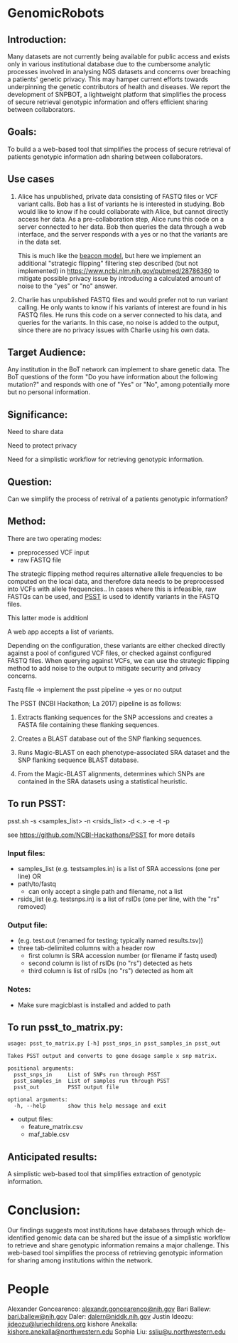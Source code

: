 # GenomicRobots
## Introduction:

Many datasets are not currently being available for public access and exists only in various institutional database due to the cumbersome analytic processes involved in analysing NGS datasets and concerns over breaching a patients' genetic privacy. This may hamper current efforts towards underpinning the genetic contributors of health and diseases. We report the development of SNPBOT, a lightweight platform that simplifies the process of secure retrieval genotypic information and offers efficient sharing between collaborators.

## Goals:

To build a a web-based tool that simplifies the process of secure retrieval of patients genotypic information adn sharing between collaborators.

## Use cases

1. Alice has unpublished, private data consisting of FASTQ files or VCF variant
   calls. Bob has a list of variants he is interested in studying. Bob would
   like to know if he could collaborate with Alice, but cannot directly access
   her data. As a pre-collaboration step, Alice runs this code on a server
   connected to her data. Bob then queries the data through a web interface,
   and the server responds with a yes or no that the variants are in the data
   set.

   This is much like the [beacon model](https://beacon-network.org), but here
   we implement an additional "strategic flipping" filtering step described
   (but not implemented) in https://www.ncbi.nlm.nih.gov/pubmed/28786360 to
   mitigate possible privacy issue by introducing a calculated amount of noise
   to the "yes" or "no" answer.

2. Charlie has unpublished FASTQ files and would prefer not to run variant
   calling. He only wants to know if his variants of interest are found in his
   FASTQ files. He runs this code on a server connected to his data, and
   queries for the variants. In this case, no noise is added to the output,
   since there are no privacy issues with Charlie using his own data.


## Target Audience:

Any institution in the BoT network can implement to share genetic data. The BoT questions of the form "Do you have information about the following mutation?" and responds with one of "Yes" or "No", among potentially more but no personal information.

## Significance:

Need to share data

Need to protect privacy

Need for a simplistic workflow for retrieving genotypic information.

## Question:

Can we simplify the process of retrival of a patients genotypic information?

## Method:

There are two operating modes:

- preprocessed VCF input
- raw FASTQ file

The strategic flipping method requires alternative allele frequencies to be
computed on the local data, and therefore data needs to be preprocessed into
VCFs with allele frequencies.. In cases where this is infeasible, raw FASTQs
can be used, and [PSST](https://github.com/NCBI-Hackathons/PSST) is used to
identify variants in the FASTQ files.

This latter mode is additionl

A web app accepts a list of variants.

Depending on the configuration, these variants are either checked directly
against a pool of configured VCF files, or checked against configured FASTQ
files. When querying against VCFs, we can use the strategic flipping method to
add noise to the output to mitigate security and privacy concerns.



Fastq file -> implement the psst pipeline -> yes or no output

The PSST (NCBI Hackathon; La 2017) pipeline is as follows:

1. Extracts flanking sequences for the SNP accessions and creates a FASTA file containing these flanking sequences.

2. Creates a BLAST database out of the SNP flanking sequences.

3. Runs Magic-BLAST on each phenotype-associated SRA dataset and the SNP flanking sequence BLAST database.

4. From the Magic-BLAST alignments, determines which SNPs are contained in the SRA datasets using a statistical heuristic.


## To run PSST:

psst.sh -s <samples_list> -n <rsids_list> -d <.> -e <email> -t <n> -p <n>

see https://github.com/NCBI-Hackathons/PSST for more details

### Input files:
- samples_list (e.g. testsamples.in) is a list of SRA accessions (one per line)
  OR
- path/to/fastq
  - can only accept a single path and filename, not a list
- rsids_list (e.g. testsnps.in) is a list of rsIDs (one per line, with the "rs" removed)

### Output file:
- (e.g. test.out (renamed for testing; typically named results.tsv))
- three tab-delimited columns with a header row
  - first column is SRA accession number (or filename if fastq used)
  - second column is list of rsIDs (no "rs") detected as hets
  - third column is list of rsIDs (no "rs") detected as hom alt

### Notes:
- Make sure magicblast is installed and added to path

## To run psst_to_matrix.py:

```
usage: psst_to_matrix.py [-h] psst_snps_in psst_samples_in psst_out

Takes PSST output and converts to gene dosage sample x snp matrix.

positional arguments:
  psst_snps_in     List of SNPs run through PSST
  psst_samples_in  List of samples run through PSST
  psst_out         PSST output file

optional arguments:
  -h, --help       show this help message and exit
  ```

- output files:
  - feature_matrix.csv
  - maf_table.csv

## Anticipated results:

A simplistic web-based tool that simplifies extraction of genotypic information.

# Conclusion:

Our findings suggests most institutions have databases through which de-identified genomic data can be shared but the issue of a simplistic workflow to retrieve and share genotypic information remains a major challenge. This web-based tool simplifies the process of retrieving genotypic information for sharing among institutions within the network.
# People

Alexander Goncearenco: alexandr.goncearenco@nih.gov
Bari Ballew: bari.ballew@nih.gov
Daler: dalerr@niddk.nih.gov
Justin Ideozu: jideozu@luriechildrens.org
kishore Anekalla: kishore.anekalla@northwestern.edu
Sophia Liu: ssliu@u.northwestern.edu

